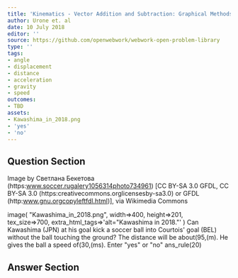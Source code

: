 ```yaml
---
title: 'Kinematics - Vector Addition and Subtraction: Graphical Methods'
author: Urone et. al
date: 10 July 2018
editor: ''
source: https://github.com/openwebwork/webwork-open-problem-library
type: ''
tags:
- angle
- displacement
- distance
- acceleration
- gravity
- speed
outcomes:
- TBD
assets:
- Kawashima_in_2018.png
- 'yes'
- 'no'
---
```


## Question Section 

Image by Светлана Бекетова (https:www.soccer.rugalery1056314photo734961) [CC BY-SA 3.0 GFDL, CC BY-SA 3.0  (https:creativecommons.orglicensesby-sa3.0) or GFDL (http:www.gnu.orgcopyleftfdl.html)], via Wikimedia Commons

 image( "Kawashima_in_2018.png", width=>400, height=>201,  
tex_size=>700, extra_html_tags=>'alt="Kawashima in 2018."' )
Can Kawashima (JPN) at his goal kick a soccer ball into Courtois' goal (BEL) without the ball touching the ground? The distance will be about(95,(m). He gives the ball a speed of(30,(ms).
Enter "yes" or "no"
ans_rule(20)

## Answer Section

